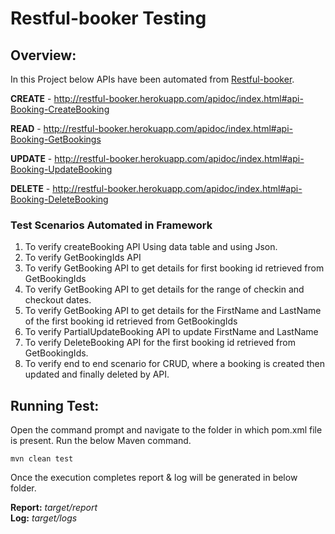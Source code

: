 # Restful-booker Testing

## **Overview:**
In this Project below APIs have been automated from [Restful-booker](https://restful-booker.herokuapp.com/apidoc/index.html).

**CREATE** - http://restful-booker.herokuapp.com/apidoc/index.html#api-Booking-CreateBooking

**READ**   - http://restful-booker.herokuapp.com/apidoc/index.html#api-Booking-GetBookings

**UPDATE** - http://restful-booker.herokuapp.com/apidoc/index.html#api-Booking-UpdateBooking

**DELETE** - http://restful-booker.herokuapp.com/apidoc/index.html#api-Booking-DeleteBooking

### **Test Scenarios Automated in Framework**

1. To verify createBooking API Using data table and using Json.
2. To verify GetBookingIds API
3. To verify GetBooking API to get details for first booking id retrieved from GetBookingIds
4. To verify GetBooking API to get details for the range of checkin and checkout dates.
5. To verify GetBooking API to get details for the FirstName and LastName of the first booking id retrieved from GetBookingIds
6. To verify PartialUpdateBooking API to update FirstName and LastName
7. To verify DeleteBooking API for the first booking id retrieved from GetBookingIds.
8. To verify end to end scenario for CRUD, where a booking is created then updated and finally deleted by API.

## **Running Test:**

Open the command prompt and navigate to the folder in which pom.xml file is present.
Run the below Maven command.

    mvn clean test


Once the execution completes report & log will be generated in below folder.

**Report:** 		*target/report*<br>
**Log:** 		*target/logs*